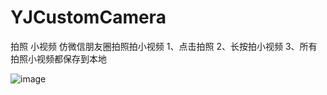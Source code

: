 # YJCustomCamera
拍照 小视频
仿微信朋友圈拍照拍小视频
1、点击拍照
2、长按拍小视频
3、所有拍照小视频都保存到本地

![image](https://github.com/yj229201093/YJCustomCamera/blob/master/resource/IMG_0288.PNG)
